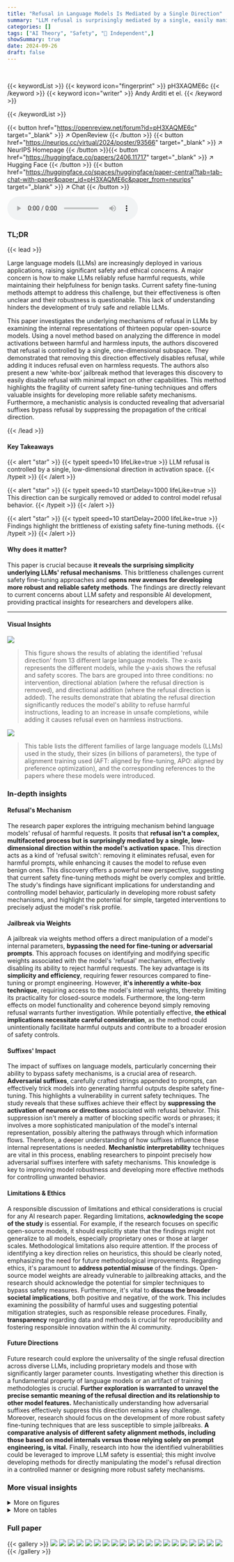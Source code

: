 ```yaml
---
title: "Refusal in Language Models Is Mediated by a Single Direction"
summary: "LLM refusal is surprisingly mediated by a single, easily manipulated direction in the model's activation space."
categories: []
tags: ["AI Theory", "Safety", "🏢 Independent",]
showSummary: true
date: 2024-09-26
draft: false
---
```


<br>

{{< keywordList >}}
{{< keyword icon="fingerprint" >}} pH3XAQME6c {{< /keyword >}}
{{< keyword icon="writer" >}} Andy Arditi et el. {{< /keyword >}}
 
{{< /keywordList >}}

{{< button href="https://openreview.net/forum?id=pH3XAQME6c" target="_blank" >}}
↗ OpenReview
{{< /button >}}
{{< button href="https://neurips.cc/virtual/2024/poster/93566" target="_blank" >}}
↗ NeurIPS Homepage
{{< /button >}}{{< button href="https://huggingface.co/papers/2406.11717" target="_blank" >}}
↗ Hugging Face
{{< /button >}}
{{< button href="https://huggingface.co/spaces/huggingface/paper-central?tab=tab-chat-with-paper&paper_id=pH3XAQME6c&paper_from=neurips" target="_blank" >}}
↗ Chat
{{< /button >}}



<audio controls>
    <source src="https://ai-paper-reviewer.com/pH3XAQME6c/podcast.wav" type="audio/wav">
    Your browser does not support the audio element.
</audio>


### TL;DR


{{< lead >}}

Large language models (LLMs) are increasingly deployed in various applications, raising significant safety and ethical concerns. A major concern is how to make LLMs reliably refuse harmful requests, while maintaining their helpfulness for benign tasks.  Current safety fine-tuning methods attempt to address this challenge, but their effectiveness is often unclear and their robustness is questionable.  This lack of understanding hinders the development of truly safe and reliable LLMs.

This paper investigates the underlying mechanisms of refusal in LLMs by examining the internal representations of thirteen popular open-source models. Using a novel method based on analyzing the difference in model activations between harmful and harmless inputs, the authors discovered that refusal is controlled by a single, one-dimensional subspace. They demonstrated that removing this direction effectively disables refusal, while adding it induces refusal even on harmless requests. The authors also present a new ‘white-box’ jailbreak method that leverages this discovery to easily disable refusal with minimal impact on other capabilities. This method highlights the fragility of current safety fine-tuning techniques and offers valuable insights for developing more reliable safety mechanisms.  Furthermore, a mechanistic analysis is conducted revealing that adversarial suffixes bypass refusal by suppressing the propagation of the critical direction.

{{< /lead >}}


#### Key Takeaways

{{< alert "star" >}}
{{< typeit speed=10 lifeLike=true >}} LLM refusal is controlled by a single, low-dimensional direction in activation space. {{< /typeit >}}
{{< /alert >}}

{{< alert "star" >}}
{{< typeit speed=10 startDelay=1000 lifeLike=true >}} This direction can be surgically removed or added to control model refusal behavior. {{< /typeit >}}
{{< /alert >}}

{{< alert "star" >}}
{{< typeit speed=10 startDelay=2000 lifeLike=true >}} Findings highlight the brittleness of existing safety fine-tuning methods. {{< /typeit >}}
{{< /alert >}}

#### Why does it matter?
This paper is crucial because **it reveals the surprising simplicity underlying LLMs' refusal mechanisms**.  This brittleness challenges current safety fine-tuning approaches and **opens new avenues for developing more robust and reliable safety methods**. The findings are directly relevant to current concerns about LLM safety and responsible AI development, providing practical insights for researchers and developers alike.

------
#### Visual Insights



![](https://ai-paper-reviewer.com/pH3XAQME6c/figures_1_1.jpg)

> This figure shows the results of ablating the identified 'refusal direction' from 13 different large language models.  The x-axis represents the different models, while the y-axis shows the refusal and safety scores. The bars are grouped into three conditions: no intervention, directional ablation (where the refusal direction is removed), and directional addition (where the refusal direction is added).  The results demonstrate that ablating the refusal direction significantly reduces the model's ability to refuse harmful instructions, leading to an increase in unsafe completions, while adding it causes refusal even on harmless instructions.





![](https://ai-paper-reviewer.com/pH3XAQME6c/tables_2_1.jpg)

> This table lists the different families of large language models (LLMs) used in the study, their sizes (in billions of parameters), the type of alignment training used (AFT: aligned by fine-tuning, APO: aligned by preference optimization), and the corresponding references to the papers where these models were introduced.





### In-depth insights


#### Refusal's Mechanism
The research paper explores the intriguing mechanism behind language models' refusal of harmful requests.  It posits that **refusal isn't a complex, multifaceted process but is surprisingly mediated by a single, low-dimensional direction within the model's activation space.**  This direction acts as a kind of 'refusal switch': removing it eliminates refusal, even for harmful prompts, while enhancing it causes the model to refuse even benign ones. This discovery offers a powerful new perspective, suggesting that current safety fine-tuning methods might be overly complex and brittle.  The study's findings have significant implications for understanding and controlling model behavior, particularly in developing more robust safety mechanisms, and highlight the potential for simple, targeted interventions to precisely adjust the model's risk profile.

#### Jailbreak via Weights
A jailbreak via weights method offers a direct manipulation of a model's internal parameters, **bypassing the need for fine-tuning or adversarial prompts**.  This approach focuses on identifying and modifying specific weights associated with the model's 'refusal' mechanism, effectively disabling its ability to reject harmful requests.  The key advantage is its **simplicity and efficiency**, requiring fewer resources compared to fine-tuning or prompt engineering. However, **it's inherently a white-box technique**, requiring access to the model's internal weights, thereby limiting its practicality for closed-source models.  Furthermore, the long-term effects on model functionality and coherence beyond simply removing refusal warrants further investigation.  While potentially effective, **the ethical implications necessitate careful consideration**, as the method could unintentionally facilitate harmful outputs and contribute to a broader erosion of safety controls.

#### Suffixes' Impact
The impact of suffixes on language models, particularly concerning their ability to bypass safety mechanisms, is a crucial area of research.  **Adversarial suffixes**, carefully crafted strings appended to prompts, can effectively trick models into generating harmful outputs despite safety fine-tuning.  This highlights a vulnerability in current safety techniques.  The study reveals that these suffixes achieve their effect by **suppressing the activation of neurons or directions** associated with refusal behavior.  This suppression isn't merely a matter of blocking specific words or phrases; it involves a more sophisticated manipulation of the model's internal representation, possibly altering the pathways through which information flows.   Therefore, a deeper understanding of how suffixes influence these internal representations is needed.  **Mechanistic interpretability** techniques are vital in this process, enabling researchers to pinpoint precisely how adversarial suffixes interfere with safety mechanisms. This knowledge is key to improving model robustness and developing more effective methods for controlling unwanted behavior.

#### Limitations & Ethics
A responsible discussion of limitations and ethical considerations is crucial for any AI research paper.  Regarding limitations, **acknowledging the scope of the study** is essential.  For example, if the research focuses on specific open-source models, it should explicitly state that the findings might not generalize to all models, especially proprietary ones or those at larger scales.  Methodological limitations also require attention.  If the process of identifying a key direction relies on heuristics, this should be clearly noted,  emphasizing the need for future methodological improvements.  Regarding ethics, it's paramount to **address potential misuse** of the findings.  Open-source model weights are already vulnerable to jailbreaking attacks, and the research should acknowledge the potential for simpler techniques to bypass safety measures.  Furthermore, it's vital to **discuss the broader societal implications**, both positive and negative, of the work. This includes examining the possibility of harmful uses and suggesting potential mitigation strategies, such as responsible release procedures.  Finally, **transparency** regarding data and methods is crucial for reproducibility and fostering responsible innovation within the AI community.

#### Future Directions
Future research could explore the universality of the single refusal direction across diverse LLMs, including proprietary models and those with significantly larger parameter counts.  Investigating whether this direction is a fundamental property of language models or an artifact of training methodologies is crucial.  **Further exploration is warranted to unravel the precise semantic meaning of the refusal direction and its relationship to other model features.**  Mechanistically understanding how adversarial suffixes effectively suppress this direction remains a key challenge.  Moreover, research should focus on the development of more robust safety fine-tuning techniques that are less susceptible to simple jailbreaks.  **A comparative analysis of different safety alignment methods, including those based on model internals versus those relying solely on prompt engineering, is vital.**  Finally, research into how the identified vulnerabilities could be leveraged to improve LLM safety is essential; this might involve developing methods for directly manipulating the model's refusal direction in a controlled manner or designing more robust safety mechanisms.


### More visual insights

<details>
<summary>More on figures
</summary>


![](https://ai-paper-reviewer.com/pH3XAQME6c/figures_4_1.jpg)

> This figure shows the results of adding the identified 'refusal direction' to the residual stream activations of harmless instructions across 13 different large language models.  The addition of this direction consistently caused the models to refuse to generate a response, even for benign prompts. The y-axis represents the refusal score (proportion of responses classified as refusals), while the x-axis shows the different models tested, ranging in size from 1.8B to 72B parameters. The orange bars represent the baseline refusal rate (without intervention), and the light blue bars show the refusal rate after adding the 'refusal direction.'


![](https://ai-paper-reviewer.com/pH3XAQME6c/figures_4_2.jpg)

> This figure shows the results of adding the identified 'refusal direction' to the residual stream activations of harmless prompts.  The experiment involved 100 harmless instructions from the ALPACA dataset.  The chart displays the refusal score (the likelihood the model refuses to answer) for each of 13 different language models after the 'refusal direction' has been added.  The results show that adding this direction causes the models to refuse to respond to the harmless prompts, even though they would have previously answered them without issue.


![](https://ai-paper-reviewer.com/pH3XAQME6c/figures_7_1.jpg)

> This figure displays cosine similarity between the last token's residual stream activations and the refusal direction across different layers for four conditions: harmful instructions, harmful instructions with a random suffix, harmful instructions with an adversarial suffix, and harmless instructions.  It demonstrates that the expression of the refusal direction is high for harmful instructions and remains high with a random suffix. However, appending the adversarial suffix substantially suppresses the refusal direction, making it closely resemble the expression for harmless instructions. This visually supports the paper's claim that adversarial suffixes effectively suppress the refusal-mediating direction.


![](https://ai-paper-reviewer.com/pH3XAQME6c/figures_7_2.jpg)

> This figure analyzes the effect of adversarial suffixes on the attention heads of a language model. The top eight attention heads that contribute most to the refusal direction are examined.  When an adversarial suffix is added, the figure shows a significant decrease in the output projection onto the refusal direction.  Further, the attention shifts from the instruction region to the suffix region. This supports the theory that the adversarial suffix works by suppressing the propagation of the refusal-mediating direction.


![](https://ai-paper-reviewer.com/pH3XAQME6c/figures_7_3.jpg)

> This figure shows the effect of adversarial suffixes on the attention mechanism of a language model. The left panel shows the attention weights from the last token to other tokens when a random suffix is appended, while the right panel shows the same when an adversarial suffix is appended. The results show that the adversarial suffix causes the attention mechanism to shift its focus from the instruction to the suffix, which helps bypass the model's safety mechanisms and elicit harmful responses.


![](https://ai-paper-reviewer.com/pH3XAQME6c/figures_17_1.jpg)

> This figure shows the results of ablating the 'refusal direction' on 13 different large language models.  The x-axis represents the different models, and the y-axis represents the scores for refusal and safety.  The bars show that ablating the direction significantly reduces the model's refusal rate, but simultaneously increases the rate of unsafe completions. This demonstrates that the refusal mechanism is strongly tied to this single direction in the model's activation space.


![](https://ai-paper-reviewer.com/pH3XAQME6c/figures_18_1.jpg)

> This figure shows the results of ablating the 'refusal direction' from 13 different language models.  The x-axis represents the different models, and the y-axis represents the refusal score and safety score. The bars show that when the refusal direction is ablated (removed), the refusal rate decreases significantly, and the safety rate decreases (meaning more unsafe completions are generated). This demonstrates that the refusal mechanism is highly dependent on this single direction in the model's activation space.


![](https://ai-paper-reviewer.com/pH3XAQME6c/figures_19_1.jpg)

> This figure shows two histograms: one for harmful instructions and one for harmless instructions.  The x-axis represents the refusal metric, which is a log-odds score indicating the likelihood of the model refusing to answer a given instruction. The y-axis represents the frequency of instructions falling into each refusal metric bin. The distributions are clearly separated, indicating the refusal metric effectively distinguishes between harmful and harmless prompts.  Specifically, a high refusal metric suggests a high probability of the model's refusal.


![](https://ai-paper-reviewer.com/pH3XAQME6c/figures_21_1.jpg)

> This figure shows the results of ablating the 'refusal direction' in 13 different language models. The x-axis represents the different models, and the y-axis shows the refusal score and safety score. The blue bars represent the refusal score without any intervention, the orange bars represent the safety score without any intervention, the green bars represent the refusal score after ablating the 'refusal direction', and the purple bars represent the safety score after ablating the 'refusal direction'. As you can see, ablating the 'refusal direction' significantly reduces the refusal rate and increases the safety score. This suggests that the 'refusal direction' plays a crucial role in the models' refusal behavior.


![](https://ai-paper-reviewer.com/pH3XAQME6c/figures_22_1.jpg)

> This figure displays the results of ablating the refusal direction on 13 different language models.  The x-axis represents the different models tested, and the y-axis shows the refusal score and safety score. The 'No intervention' bars show the baseline performance of the models when presented with harmful instructions.  The 'Directional ablation' bars show the results after removing the identified 'refusal direction'. The figure demonstrates that removing this direction significantly reduces the models' ability to refuse harmful instructions, while simultaneously increasing the likelihood of unsafe responses.


![](https://ai-paper-reviewer.com/pH3XAQME6c/figures_23_1.jpg)

> This figure displays the results of ablating the 'refusal direction' from 13 different language models.  The x-axis shows the different models, categorized by size and family (e.g., Qwen 7B, Llama-2 70B). The y-axis represents the score, split into refusal score and safety score.  The bars are grouped by condition: no intervention (baseline), directional ablation (refusal direction removed), and directional addition (refusal direction added).  The results show that ablating the refusal direction significantly reduces the refusal rate (the models are less likely to refuse harmful instructions) and increases unsafe completions (the models are more likely to generate harmful text).  This demonstrates the critical role of the 'refusal direction' in mediating the models' refusal behavior.


![](https://ai-paper-reviewer.com/pH3XAQME6c/figures_24_1.jpg)

> The figure shows the results of ablating the 'refusal direction' on 13 different language models when given 100 harmful instructions from the JAILBREAKBENCH dataset. Ablation of this direction significantly reduces the model's refusal rate, while simultaneously increasing the rate of unsafe completions. This demonstrates that the 'refusal direction' is a critical component of the models' safety mechanisms.


![](https://ai-paper-reviewer.com/pH3XAQME6c/figures_29_1.jpg)

> This figure shows the results of ablating the 'refusal direction' on 13 different language models.  The x-axis represents the different models tested, and the y-axis shows the scores for refusal and safety. The bars show that when the refusal direction is removed, the models refuse harmful instructions less frequently and produce unsafe responses more frequently. This illustrates that the 'refusal direction' plays a key role in the models' refusal behavior.


![](https://ai-paper-reviewer.com/pH3XAQME6c/figures_31_1.jpg)

> This figure visualizes the effect of activation addition in the negative refusal direction on the cosine similarity with the refusal direction across different layers of the GEMMA 7B IT model.  It shows how activation addition moves harmful activations closer to harmless activations which effectively bypasses the refusal mechanism. However, it also highlights a drawback of this method which is that it pushes harmless activations further out of their normal distribution.


![](https://ai-paper-reviewer.com/pH3XAQME6c/figures_32_1.jpg)

> This figure shows the results of adding the identified 'refusal direction' to the residual stream activations of harmless instructions across 13 different open-source large language models.  The y-axis represents the refusal score (ranging from 0 to 1), while the x-axis shows the different models.  Each bar represents a model, and the bars are grouped to show the results under three conditions: no intervention, activation addition (where the refusal direction was added), and directional ablation (where the refusal direction was removed).  The key observation is that activation addition significantly increases the refusal rate even on harmless prompts, indicating that the 'refusal direction' is a causal mediator of refusal behavior.  The error bars represent the standard error.


![](https://ai-paper-reviewer.com/pH3XAQME6c/figures_33_1.jpg)

> This figure shows the results of ablating the 'refusal direction' from 13 different language models.  The x-axis represents the different language models, and the y-axis represents the refusal and safety scores. Ablation of the refusal direction significantly reduces the model's refusal rate (leading to lower refusal scores) and increases the generation of unsafe content (resulting in higher safety scores).  This demonstrates that the refusal mechanism is strongly linked to the identified direction within these models.


![](https://ai-paper-reviewer.com/pH3XAQME6c/figures_35_1.jpg)

> This figure shows the results of ablating the 'refusal direction' from 13 different language models.  The x-axis represents the different language models, while the y-axis shows the refusal and safety scores. The bars are grouped into three conditions: no intervention, directional ablation, and activation addition. Directional ablation significantly reduces the refusal rate (making the models less likely to refuse harmful prompts), while the safety score decreases, indicating that unsafe completions are more frequent. The figure demonstrates that the refusal mechanism in these models is strongly tied to this specific direction.


![](https://ai-paper-reviewer.com/pH3XAQME6c/figures_36_1.jpg)

> This figure displays the results of an ablation study on 13 different language models.  The 'refusal direction'—a single vector identified within the model's internal representations—was removed (ablated) from the model's residual stream activations. Ablation of this direction resulted in a significant decrease in the model's refusal rate when given harmful instructions, simultaneously increasing the rate of unsafe completions. This indicates that the identified direction is crucial for the models' refusal mechanism.


![](https://ai-paper-reviewer.com/pH3XAQME6c/figures_37_1.jpg)

> This figure displays the results of ablating the 'refusal direction' from 13 different language models.  The x-axis represents each model, and the y-axis shows the refusal rate and safety score. The bars are separated into three groups: no intervention, directional ablation, and activation addition.  The results demonstrate that removing the refusal direction significantly reduces the model's ability to refuse harmful instructions and leads to unsafe completions.  Conversely, adding the refusal direction causes refusal even on harmless instructions. This highlights the critical role of the identified direction in mediating the models' refusal behavior.


</details>




<details>
<summary>More on tables
</summary>


![](https://ai-paper-reviewer.com/pH3XAQME6c/tables_5_1.jpg)
> This table compares the success rate of different jailbreaking methods on several language models. The success rate is measured by the proportion of times a method successfully bypasses the model's safety mechanisms. The methods are categorized into general methods (applied to all prompts) and prompt-specific methods (optimized for each prompt). The table shows that the proposed 'ORTHO' method performs comparably to other state-of-the-art techniques, especially for the QWEN models.  The results with and without the default system prompt are shown, highlighting the impact of system prompts on the effectiveness of different methods.

![](https://ai-paper-reviewer.com/pH3XAQME6c/tables_6_1.jpg)
> This table presents the results of four common language model evaluations (MMLU, ARC, GSM8K, TRUTHFULQA) for five large language models (LLaMA-2 70B, LLaMA-3 70B, QWEN 72B, YI 34B, GEMMA 7B).  For each model, the table shows the performance of both the original model and its orthogonalized version (where the 'refusal direction' has been removed). The difference between the original model and the orthogonalized model's performance is shown for each evaluation metric.  This allows for a comparison of the effect of orthogonalization on general model capabilities.

![](https://ai-paper-reviewer.com/pH3XAQME6c/tables_17_1.jpg)
> This table shows the results of the direction selection algorithm for each of the 13 models studied in the paper. For each model, it indicates the layer and token position from which the best refusal direction was extracted, and its corresponding metrics (bypass_score, induce_score, and kl_score).  The metrics quantify how effective the direction is at bypassing or inducing refusal while minimizing other behavioral changes.

![](https://ai-paper-reviewer.com/pH3XAQME6c/tables_19_1.jpg)
> This table shows the set of tokens (R) that are most likely to start a refusal response for each family of language models considered in the paper.  For each model family, there is a corresponding set of refusal phrases associated with those tokens.  This information is useful to understand the methodology for creating an efficient proxy for measuring refusal, which uses the probability of these refusal tokens occurring to estimate the likelihood of a model refusing a particular instruction.

![](https://ai-paper-reviewer.com/pH3XAQME6c/tables_21_1.jpg)
> This table shows the results of the direction selection algorithm for each of the 13 models evaluated in the study.  For each model, it indicates the layer (l*) and token position (i*) from which the best refusal direction was selected.  It also provides the bypass score, induce score, and KL score for that direction.  The bypass score is a measure of how effective the selected direction is at bypassing refusal when ablated from the model. The induce score is a measure of how effective the direction is at inducing refusal when added to the model's activations. The KL score measures the difference between the probability distribution of model outputs for the validation set with and without directional ablation for that specific direction.  The lower the bypass score and higher the induce score, the better the selected direction is at mediating refusal behavior.

![](https://ai-paper-reviewer.com/pH3XAQME6c/tables_21_2.jpg)
> This table shows the chat templates used for each model family in the study.  Each template includes placeholders for user input and model response. The user instruction is represented as {x}, while post-instruction tokens, which are all tokens after the user instruction within the template, are highlighted in red.  These templates provide structure for the interactions between the user and the language model.

![](https://ai-paper-reviewer.com/pH3XAQME6c/tables_27_1.jpg)
> This table compares the success rate of different jailbreaking methods on the HARMBENCH benchmark.  The methods include the authors' method (ORTHO), various other general jailbreaking approaches (GCG-M, GCG-T, HUMAN, AP, PAIR), and a baseline (DR) with no jailbreak.  The table shows the attack success rate (ASR) for each method, both with and without the model's default system prompt.  The results highlight the effectiveness of different methods and their sensitivity to the presence of system prompts.

![](https://ai-paper-reviewer.com/pH3XAQME6c/tables_27_2.jpg)
> This table shows the details of the refusal direction selection process for each of the 13 language models studied. It indicates, for each model, the layer (l*) and token position (i*) where the direction was identified, and provides the values of the three metrics used for direction selection: bypass_score, induce_score, and KL_score.  These metrics help to evaluate the effectiveness of the selected direction in bypassing refusal, inducing refusal, and minimizing changes in model behavior on harmless inputs.

![](https://ai-paper-reviewer.com/pH3XAQME6c/tables_28_1.jpg)
> This table presents the results of four different language model evaluations (MMLU, TINYHELLASWAG, ARC, WINOGRANDE, GSM8K, TRUTHFULQA) for 13 different models, comparing their performance before and after applying the weight orthogonalization technique described in the paper. For each model and each evaluation metric, the table shows three values: the performance of the orthogonalized model, the performance of the original model, and the difference between the two. This allows for a direct comparison of how the orthogonalization affects the model's overall capabilities, assessing whether any significant performance degradation or improvement occurs as a result of this modification.

![](https://ai-paper-reviewer.com/pH3XAQME6c/tables_29_1.jpg)
> This table presents the cross-entropy (CE) loss values for various language models, categorized by model family and dataset.  The CE loss is a measure of how well the model's predictions match the actual data. It is calculated for three different datasets: THE PILE, ALPACA, and an on-distribution subset of ALPACA. For each model, three loss values are provided: one for the baseline model, one for the model after directional ablation of the 'refusal direction', and one after activation addition of the same direction. These results shed light on how different interventions impact model performance, especially in terms of harmfulness and coherence.

![](https://ai-paper-reviewer.com/pH3XAQME6c/tables_30_1.jpg)
> This table shows the results of the direction selection algorithm for each of the thirteen models studied. The columns are: - Model: Name of the model. - i*: Index of the token in the input sequence where the direction was selected. A value of -1 indicates that the direction was selected from the last token, -2 indicates the second to last token, and so on. - l*/L: Layer index of the direction, divided by the total number of layers in the model. This shows the relative position of the layer in the model. - bypass_score: Average refusal metric across the validation set of harmful instructions, after ablating the selected direction. - induce_score: Average refusal metric across the validation set of harmless instructions, after adding the selected direction. - kl_score: Average Kullback-Leibler divergence between probability distributions at the last token position, with and without directional ablation of the direction. This metric shows the change in the model's behavior after ablating the direction.

![](https://ai-paper-reviewer.com/pH3XAQME6c/tables_32_1.jpg)
> This table presents a comparison of three different methods for mitigating the refusal behavior of a large language model (LLM): directional ablation, activation addition, and fine-tuning.  The metrics used for comparison are the refusal score, safety score, and cross-entropy (CE) loss calculated across three different datasets (THE PILE, ALPACA, and on-distribution).  The refusal score represents the proportion of times the model refused to generate a response.  The safety score represents the proportion of times the model's response was deemed safe. The CE loss measures the difference between the model's predicted probability distribution and the true distribution of the next token in a sequence. By comparing these metrics across the three intervention methods, the table helps to assess the effectiveness and potential side effects of each approach in controlling the model's behavior.

![](https://ai-paper-reviewer.com/pH3XAQME6c/tables_39_1.jpg)
> This table lists the thirteen large language models used in the study, categorized by their model family (e.g., Qwen Chat, Yi Chat), their sizes (in terms of parameters), their alignment training type (either aligned by preference optimization - APO - or aligned by fine-tuning - AFT), and the references for each model.  The table shows the diversity of models considered, with sizes ranging from 1.8B parameters to 72B parameters, to demonstrate the generality of the findings across different models.

![](https://ai-paper-reviewer.com/pH3XAQME6c/tables_39_2.jpg)
> This table lists the 13 large language models used in the study.  It shows their model family name, the number of parameters (sizes), the method used for alignment (Alignment type - either Preference Optimization (APO) or Fine-tuning (AFT)), and the bibliographic reference for each model.

</details>




### Full paper

{{< gallery >}}
<img src="https://ai-paper-reviewer.com/pH3XAQME6c/1.png" class="grid-w50 md:grid-w33 xl:grid-w25" />
<img src="https://ai-paper-reviewer.com/pH3XAQME6c/2.png" class="grid-w50 md:grid-w33 xl:grid-w25" />
<img src="https://ai-paper-reviewer.com/pH3XAQME6c/3.png" class="grid-w50 md:grid-w33 xl:grid-w25" />
<img src="https://ai-paper-reviewer.com/pH3XAQME6c/4.png" class="grid-w50 md:grid-w33 xl:grid-w25" />
<img src="https://ai-paper-reviewer.com/pH3XAQME6c/5.png" class="grid-w50 md:grid-w33 xl:grid-w25" />
<img src="https://ai-paper-reviewer.com/pH3XAQME6c/6.png" class="grid-w50 md:grid-w33 xl:grid-w25" />
<img src="https://ai-paper-reviewer.com/pH3XAQME6c/7.png" class="grid-w50 md:grid-w33 xl:grid-w25" />
<img src="https://ai-paper-reviewer.com/pH3XAQME6c/8.png" class="grid-w50 md:grid-w33 xl:grid-w25" />
<img src="https://ai-paper-reviewer.com/pH3XAQME6c/9.png" class="grid-w50 md:grid-w33 xl:grid-w25" />
<img src="https://ai-paper-reviewer.com/pH3XAQME6c/10.png" class="grid-w50 md:grid-w33 xl:grid-w25" />
<img src="https://ai-paper-reviewer.com/pH3XAQME6c/11.png" class="grid-w50 md:grid-w33 xl:grid-w25" />
<img src="https://ai-paper-reviewer.com/pH3XAQME6c/12.png" class="grid-w50 md:grid-w33 xl:grid-w25" />
<img src="https://ai-paper-reviewer.com/pH3XAQME6c/13.png" class="grid-w50 md:grid-w33 xl:grid-w25" />
<img src="https://ai-paper-reviewer.com/pH3XAQME6c/14.png" class="grid-w50 md:grid-w33 xl:grid-w25" />
<img src="https://ai-paper-reviewer.com/pH3XAQME6c/15.png" class="grid-w50 md:grid-w33 xl:grid-w25" />
<img src="https://ai-paper-reviewer.com/pH3XAQME6c/16.png" class="grid-w50 md:grid-w33 xl:grid-w25" />
<img src="https://ai-paper-reviewer.com/pH3XAQME6c/17.png" class="grid-w50 md:grid-w33 xl:grid-w25" />
<img src="https://ai-paper-reviewer.com/pH3XAQME6c/18.png" class="grid-w50 md:grid-w33 xl:grid-w25" />
<img src="https://ai-paper-reviewer.com/pH3XAQME6c/19.png" class="grid-w50 md:grid-w33 xl:grid-w25" />
<img src="https://ai-paper-reviewer.com/pH3XAQME6c/20.png" class="grid-w50 md:grid-w33 xl:grid-w25" />
{{< /gallery >}}